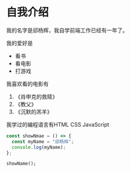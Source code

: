 # 自我介绍
我的名字是邱杨辉，我自学前端工作已经有一年了。

我的爱好是

* 看书
* 看电影
* 打游戏

我喜欢看的电影有

1. 《肖申克的救赎》
2. 《教父》
3. 《沉默的羔羊》

我学过的编程语言有HTML CSS JavaScript

```javascript
const showNmae = () => {
  const myName = "邱杨辉";
  console.log(myName);
};
 ```
 `showName();`